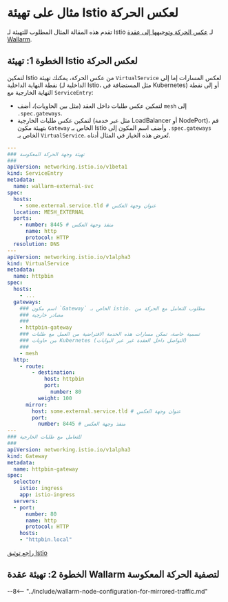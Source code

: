 # مثال على تهيئة Istio لعكس الحركة

تقدم هذه المقالة المثال المطلوب للتهيئة لـ Istio لـ [عكس الحركة وتوجيهها إلى عقدة Wallarm](overview.md).

## الخطوة 1: تهيئة Istio لعكس الحركة

لتمكين Istio من عكس الحركة، يمكنك تهيئة `VirtualService` لعكس المسارات إما إلى نقطة النهاية الداخلية (الداخلية لـ Istio، مثل المستضافة في Kubernetes) أو إلى نقطة النهاية الخارجية مع `ServiceEntry`:

* لتمكين عكس طلبات داخل العقد (مثل بين الحاويات)، أضف `mesh` إلى `.spec.gateways`.
* لتمكين عكس طلبات الخارجية (مثل عبر خدمة LoadBalancer أو NodePort)، قم بتهيئة مكون `Gateway` الخاص بـ Istio وأضف اسم المكون إلى `.spec.gateways` الخاص بـ `VirtualService`. تُعرض هذه الخيار في المثال أدناه.

```yaml
---
### تهيئة وجهة الحركة المعكوسة
###
apiVersion: networking.istio.io/v1beta1
kind: ServiceEntry
metadata:
  name: wallarm-external-svc
spec:
  hosts:
    - some.external.service.tld # عنوان وجهة العكس
  location: MESH_EXTERNAL
  ports:
    - number: 8445 # منفذ وجهة العكس
      name: http
      protocol: HTTP
  resolution: DNS
---
apiVersion: networking.istio.io/v1alpha3
kind: VirtualService
metadata:
  name: httpbin
spec:
  hosts:
    - ...
  gateways:
    ### اسم مكون `Gateway` الخاص بـ istio. مطلوب للتعامل مع الحركة من
    ### مصادر خارجية
    ###
    - httpbin-gateway
    ### تسمية خاصة، تمكن مسارات هذه الخدمة الافتراضية من العمل مع طلبات
    ### من حاويات Kubernetes (التواصل داخل العقدة غير عبر البوابات)
    ###
    - mesh
  http:
    - route:
        - destination:
            host: httpbin
            port:
              number: 80
          weight: 100
      mirror:
        host: some.external.service.tld # عنوان وجهة العكس
        port:
          number: 8445 # منفذ وجهة العكس
---
### للتعامل مع طلبات الخارجية
###
apiVersion: networking.istio.io/v1alpha3
kind: Gateway
metadata:
  name: httpbin-gateway
spec:
  selector:
    istio: ingress
    app: istio-ingress
  servers:
  - port:
      number: 80
      name: http
      protocol: HTTP
    hosts:
    - "httpbin.local"
```

[راجع توثيق Istio](https://istio.io/latest/docs/tasks/traffic-management/mirroring/)

## الخطوة 2: تهيئة عقدة Wallarm لتصفية الحركة المعكوسة

--8<-- "../include/wallarm-node-configuration-for-mirrored-traffic.md"